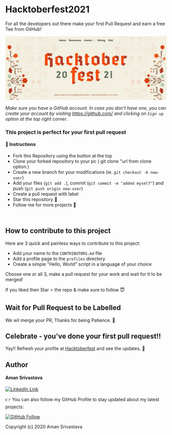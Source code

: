 # Hacktoberfest2021
For all the developers out there make your first Pull Request and earn a free Tee from GitHub!


![homepage](banner.jpeg)


*Make sure you have a GitHub account. In case you don't have one, you can create your account by visiting https://github.com/ and clicking on ``Sign up`` option at the top right corner.*


### This project is perfect for your first pull request

#### 📝 Instructions

- Fork this Repository using the button at the top
- Clone your forked repository to your pc ( git clone "url from clone option.)
- Create a new branch for your modifications (ie. `git checkout -b new-user`)
- Add your files (`git add .`), commit (`git commit -m "added myself"`) and push (`git push origin new-user`)
- Create a pull request with label
- Star this repository 🌟
- Follow me for more projects 💙

<br>

## How to contribute to this project
Here are 3 quick and painless ways to contribute to this project:

* Add your name to the `CONTRIBUTORS.md` file
* Add a profile page to the `profiles` directory
* Create a simple "Hello, World" script in a language of your choice

Choose one or all 3, make a pull request for your work and wait for it to be merged!


If you liked then Star ⭐ the repo & make sure to follow 😇


## Wait for Pull Request to be Labelled
We wil merge your PR, Thanks for being Patience. 🙏

## Celebrate - you've done your first pull request!!
Yay!! Refresh your profile at <a href="https://hacktoberfest.digitalocean.com/">Hacktoberfest</a> and see the updates. 🎉

## Author

#### Aman Srivastava
[![LinkedIn Link](https://img.shields.io/badge/Connect-Aman-blue.svg?logo=linkedin&longCache=true&style=social&label=Connect
)](https://www.linkedin.com/in/aman-srivastava-973297199/)

👉 You can also follow my GitHub Profile to stay updated about my latest projects:

[![GitHub Follow](https://img.shields.io/badge/Connect-Aman-blue.svg?logo=Github&longCache=true&style=social&label=Follow)](https://github.com/aman1210)

Copyright (c) 2020 Aman Srivastava

